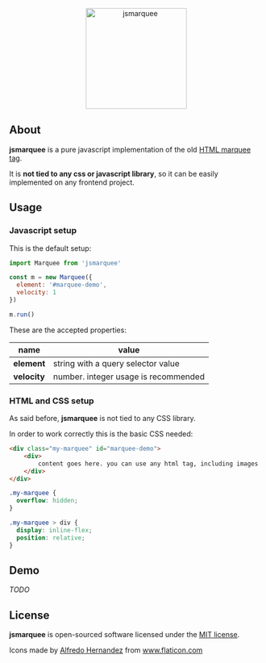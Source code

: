 <p align="center"><img width="200" src="https://image.flaticon.com/icons/svg/332/332106.svg" alt="jsmarquee" /></p>


## About
**jsmarquee** is a pure javascript implementation of the old [HTML marquee tag](https://www.w3docs.com/learn-html/html-marquee-tag.html).

It is **not tied to any css or javascript library**, so it can be easily implemented on any frontend project.

## Usage

### Javascript setup

This is the default setup:

```js
import Marquee from 'jsmarquee'

const m = new Marquee({
  element: '#marquee-demo',
  velocity: 1
})

m.run()
```

These are the accepted properties:

| name  | value |
|----|---|
| **element**  | string with a query selector value |
| **velocity** | number. integer usage is recommended |

### HTML and CSS setup

As said before, **jsmarquee** is not tied to any CSS library.

In order to work correctly this is the basic CSS needed:

```html
<div class="my-marquee" id="marquee-demo">
    <div>
        content goes here. you can use any html tag, including images
    </div>
</div>
```

```css
.my-marquee {
  overflow: hidden;
}

.my-marquee > div {
  display: inline-flex;
  position: relative;
}
```

## Demo

*TODO*

## License

**jsmarquee** is open-sourced software licensed under the [MIT license](https://opensource.org/licenses/MIT).

Icons made by <a href="https://www.flaticon.com/authors/alfredo-hernandez" title="Alfredo Hernandez">Alfredo Hernandez</a> from <a href="https://www.flaticon.com/" title="Flaticon">www.flaticon.com</a>
